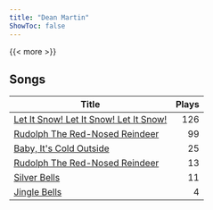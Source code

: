 ```yaml
---
title: "Dean Martin"
ShowToc: false
---
```


{{< more >}}

## Songs
Title | Plays 
----- | -----: 
[Let It Snow! Let It Snow! Let It Snow!](/songs/let-it-snow-let-it-snow-let-it-snow) | 126
[Rudolph The Red-Nosed Reindeer](/songs/rudolph-the-red-nosed-reindeer) | 99
[Baby, It's Cold Outside](/songs/baby-its-cold-outside) | 25
[Rudolph The Red-Nosed Reindeer](/songs/rudolph-the-red-nosed-reindeer) | 13
[Silver Bells](/songs/silver-bells) | 11
[Jingle Bells](/songs/jingle-bells) | 4

